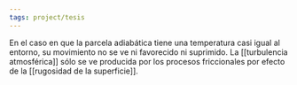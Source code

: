 ```yaml
---
tags: project/tesis
---
```

En el caso en que la parcela adiabática tiene una temperatura casi igual al entorno, su movimiento no se ve ni favorecido ni suprimido. La [[turbulencia atmosférica]] sólo se ve producida por los procesos friccionales por efecto de la [[rugosidad de la superficie]].